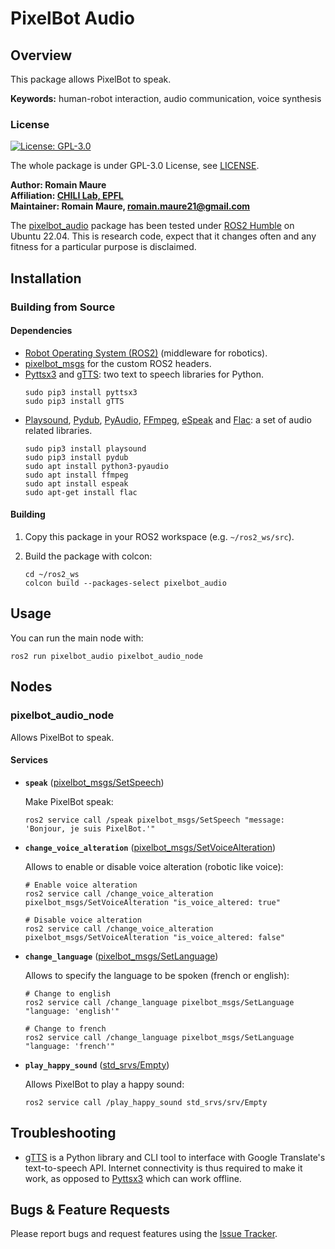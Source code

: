 # PixelBot Audio

## Overview

This package allows PixelBot to speak. 

**Keywords:**  human-robot interaction, audio communication, voice synthesis

### License

[![License: GPL-3.0](https://img.shields.io/badge/license-GPLv3-blue)](https://www.gnu.org/licenses/gpl-3.0.en.html)

The whole package is under GPL-3.0 License, see [LICENSE](https://github.com/RomainMaure/PixelBot/blob/main/LICENSE).

**Author: Romain Maure<br />
Affiliation: [CHILI Lab, EPFL](https://www.epfl.ch/labs/chili/)<br />
Maintainer: Romain Maure, romain.maure21@gmail.com**

The [pixelbot_audio](https://github.com/RomainMaure/PixelBot/tree/main/src/pixelbot_audio) package has been tested under [ROS2 Humble](https://docs.ros.org/en/humble/index.html) on Ubuntu 22.04.
This is research code, expect that it changes often and any fitness for a particular purpose is disclaimed.

## Installation

### Building from Source

#### Dependencies

- [Robot Operating System (ROS2)](https://docs.ros.org/en/humble/index.html) (middleware for robotics).
- [pixelbot_msgs](https://github.com/RomainMaure/PixelBot/tree/main/src/pixelbot_msgs) for the custom ROS2 headers.
- [Pyttsx3](https://pypi.org/project/pyttsx3/) and [gTTS](https://pypi.org/project/gTTS/): two text to speech libraries for Python.
    ```
	sudo pip3 install pyttsx3
    sudo pip3 install gTTS
    ```    
- [Playsound](https://pypi.org/project/playsound/), [Pydub](https://pypi.org/project/pydub/), [PyAudio](https://pypi.org/project/PyAudio/), [FFmpeg](https://ffmpeg.org/), [eSpeak](https://doc.ubuntu-fr.org/espeak) and [Flac](https://doc.ubuntu-fr.org/flac): a set of audio related libraries.
    ```
    sudo pip3 install playsound
    sudo pip3 install pydub
    sudo apt install python3-pyaudio
    sudo apt install ffmpeg
    sudo apt install espeak
    sudo apt-get install flac
    ```

#### Building

1) Copy this package in your ROS2 workspace (e.g. `~/ros2_ws/src`).

2) Build the package with colcon:
    ```
    cd ~/ros2_ws
    colcon build --packages-select pixelbot_audio
    ```

## Usage

You can run the main node with:
```
ros2 run pixelbot_audio pixelbot_audio_node
```

## Nodes

### pixelbot_audio_node

Allows PixelBot to speak.

#### Services

* **`speak`** ([pixelbot_msgs/SetSpeech](https://github.com/RomainMaure/PixelBot/blob/main/src/pixelbot_msgs/srv/SetSpeech.srv))

	Make PixelBot speak:
    ```
	ros2 service call /speak pixelbot_msgs/SetSpeech "message: 'Bonjour, je suis PixelBot.'"
    ```

* **`change_voice_alteration`** ([pixelbot_msgs/SetVoiceAlteration](https://github.com/RomainMaure/PixelBot/blob/main/src/pixelbot_msgs/srv/SetVoiceAlteration.srv))

	Allows to enable or disable voice alteration (robotic like voice):
    ```
    # Enable voice alteration
	ros2 service call /change_voice_alteration pixelbot_msgs/SetVoiceAlteration "is_voice_altered: true"
    ```
    ```
    # Disable voice alteration
	ros2 service call /change_voice_alteration pixelbot_msgs/SetVoiceAlteration "is_voice_altered: false"
    ```

* **`change_language`** ([pixelbot_msgs/SetLanguage](https://github.com/RomainMaure/PixelBot/blob/main/src/pixelbot_msgs/srv/SetLanguage.srv))

	Allows to specify the language to be spoken (french or english):
    ```
    # Change to english
	ros2 service call /change_language pixelbot_msgs/SetLanguage "language: 'english'"
    ```
    ```
    # Change to french
	ros2 service call /change_language pixelbot_msgs/SetLanguage "language: 'french'"
    ```

* **`play_happy_sound`** ([std_srvs/Empty](http://docs.ros.org/en/noetic/api/std_srvs/html/srv/Empty.html))

	Allows PixelBot to play a happy sound:
    ```
	ros2 service call /play_happy_sound std_srvs/srv/Empty
    ```

## Troubleshooting

- [gTTS](https://pypi.org/project/gTTS/) is a Python library and CLI tool to interface with Google Translate's text-to-speech API. Internet connectivity is thus required to make it work, as opposed to [Pyttsx3](https://pypi.org/project/pyttsx3/) which can work offline.

## Bugs & Feature Requests

Please report bugs and request features using the [Issue Tracker](https://github.com/RomainMaure/PixelBot/issues).

